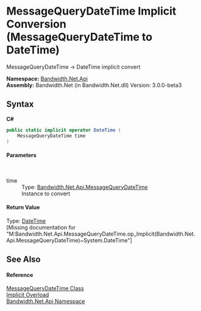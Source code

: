 ﻿# MessageQueryDateTime&nbsp;Implicit Conversion (MessageQueryDateTime to DateTime)
 

MessageQueryDateTime -> DateTime implicit convert

**Namespace:**&nbsp;<a href ="N_Bandwidth_Net_Api.md">Bandwidth.Net.Api</a><br />**Assembly:**&nbsp;Bandwidth.Net (in Bandwidth.Net.dll) Version: 3.0.0-beta3

## Syntax

**C#**<br />
``` C#
public static implicit operator DateTime (
	MessageQueryDateTime time
)
```


#### Parameters
&nbsp;<dl><dt>time</dt><dd>Type: <a href ="T_Bandwidth_Net_Api_MessageQueryDateTime.md">Bandwidth.Net.Api.MessageQueryDateTime</a><br />Instance to convert</dd></dl>

#### Return Value
Type: <a href="http://msdn2.microsoft.com/en-us/library/03ybds8y" target="_blank">DateTime</a><br />\[Missing <returns> documentation for "M:Bandwidth.Net.Api.MessageQueryDateTime.op_Implicit(Bandwidth.Net.Api.MessageQueryDateTime)~System.DateTime"\]

## See Also


#### Reference
<a href ="T_Bandwidth_Net_Api_MessageQueryDateTime.md">MessageQueryDateTime Class</a><br /><a href ="Overload_Bandwidth_Net_Api_MessageQueryDateTime_op_Implicit.md">Implicit Overload</a><br /><a href ="N_Bandwidth_Net_Api.md">Bandwidth.Net.Api Namespace</a><br />